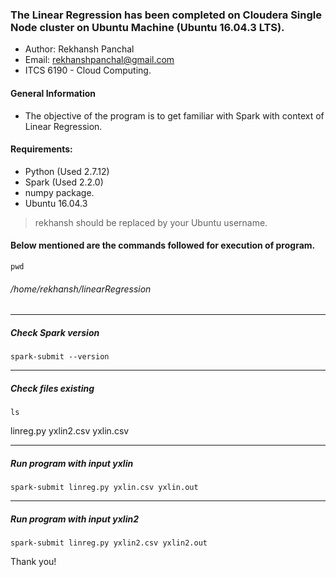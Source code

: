 ### The Linear Regression has been completed on Cloudera Single Node cluster on Ubuntu Machine (Ubuntu 16.04.3 LTS).
* Author: Rekhansh Panchal
* Email: rekhanshpanchal@gmail.com
* ITCS 6190 - Cloud Computing.

#### General Information
* The objective of the program is to get familiar with Spark with context of Linear Regression.

#### Requirements:
* Python (Used 2.7.12)
* Spark (Used 2.2.0)
* numpy package.
* Ubuntu 16.04.3 

>  rekhansh should be replaced by your Ubuntu username.

#### Below mentioned are the commands followed for execution of program.
```
pwd
```
###### /home/rekhansh/linearRegression

---

##### Check Spark version
```
spark-submit --version
```
---

##### Check files existing
```
ls
```
linreg.py  yxlin2.csv  yxlin.csv

---

##### Run program with input yxlin
```
spark-submit linreg.py yxlin.csv yxlin.out
```
---

##### Run program with input yxlin2
```
spark-submit linreg.py yxlin2.csv yxlin2.out
```

Thank you!
